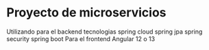 # Proyecto de microservicios 
Utilizando para el backend tecnologias spring cloud spring jpa spring security spring boot 
Para el frontend Angular 12 o 13
